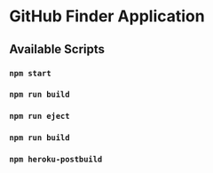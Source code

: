 # GitHub Finder Application

## Available Scripts
### `npm start`
### `npm run build`
### `npm run eject`
### `npm run build`
### `npm heroku-postbuild`
